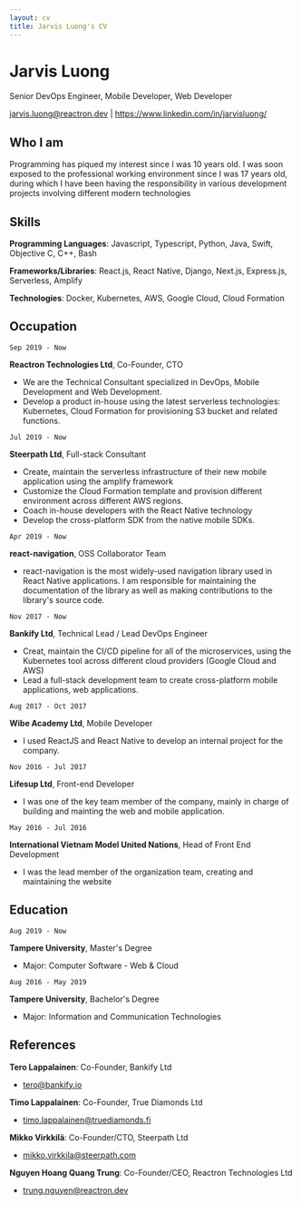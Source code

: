 ```yaml
---
layout: cv
title: Jarvis Luong's CV
---
```

# Jarvis Luong
Senior DevOps Engineer, Mobile Developer, Web Developer 

<div id="webaddress">
<a href="mailto:jarvis.luong@reactron.dev">jarvis.luong@reactron.dev</a>
| <a href="https://www.linkedin.com/in/jarvisluong/">https://www.linkedin.com/in/jarvisluong/</a>
</div>


## Who I am

Programming has piqued my interest since I was 10 years old. I was soon exposed
to the professional working environment since I was 17 years old, during which I have been
having the responsibility in various development projects involving
different modern technologies

## Skills

__Programming Languages__: Javascript, Typescript, Python, Java, Swift, Objective
  C, C++, Bash

__Frameworks/Libraries__: React.js, React Native, Django, Next.js, Express.js,
  Serverless, Amplify

__Technologies__: Docker, Kubernetes, AWS, Google Cloud, Cloud Formation

## Occupation

`Sep 2019 - Now`

__Reactron Technologies Ltd__, Co-Founder, CTO

- We are the Technical Consultant specialized in DevOps, Mobile Development and Web Development.
- Develop a product in-house using the ​latest serverless technologies: Kubernetes, Cloud Formation for provisioning S3 bucket and related functions.

`Jul 2019 - Now`

__Steerpath Ltd__, Full-stack Consultant

- Create, maintain the serverless infrastructure of their new mobile
  application using the amplify framework
- Customize the Cloud Formation template and provision different environment across
  different AWS regions.
- Coach in-house developers with the React Native technology
- Develop the cross-platform SDK from the native mobile SDKs.

`Apr 2019 - Now`

__react-navigation__, OSS Collaborator Team

- react-navigation is the most widely-used navigation library used in React
  Native applications. I am responsible for maintaining the documentation of the
  library as well as making contributions to the library's source code.

`Nov 2017 - Now`

__Bankify Ltd__, Technical Lead / Lead DevOps Engineer

- Creat, maintain the CI/CD pipeline for all of the microservices, using the Kubernetes tool across different cloud providers (Google Cloud and AWS)
- Lead a full-stack development team to create cross-platform mobile applications, web applications.

`Aug 2017 - Oct 2017`

__Wibe Academy Ltd__, Mobile Developer

- I used ReactJS and React Native to develop an internal project for the
  company.

`Nov 2016 - Jul 2017`

__Lifesup Ltd__, Front-end Developer

- I was one of the key team member of the company, mainly in charge of building
  and mainting the web and mobile application.

`May 2016 - Jul 2016`

__International Vietnam Model United Nations__, Head of Front End Development

- I was the lead member of the organization team, creating and maintaining the website

## Education

`Aug 2019 - Now`

__Tampere University__, Master's Degree

- Major: Computer Software - Web & Cloud

`Aug 2016 - May 2019`

__Tampere University__, Bachelor's Degree

- Major: Information and Communication Technologies

## References

__Tero Lappalainen__: Co-Founder, Bankify Ltd

- tero@bankify.io

__Timo Lappalainen__: Co-Founder, True Diamonds Ltd

- timo.lappalainen@truediamonds.fi

__Mikko Virkkilä__: Co-Founder/CTO, Steerpath Ltd

- mikko.virkkila@steerpath.com

__Nguyen Hoang Quang Trung__: Co-Founder/CEO, Reactron Technologies Ltd

- trung.nguyen@reactron.dev
 
<!--## Awards

`2012`
President, *Royal Society*, London, UK

Associate, *French Academy of Science*, Paris, France



## Publications

<!-- A list is also available [online](http://scholar.google.co.uk/citations?user=LTOTl0YAAAAJ) -->

<!-- ### Journals

`1669`
Newton Sir I, De analysi per æquationes numero terminorum infinitas. 

`1669`
Lectiones opticæ.

etc. etc. etc.

### Patents

`2012` -->
<!-- Infinitesimal calculus for solutions to physics problems, [SMBC](http://www.techdirt.com/articles/20121011/09312820678/if-patents-had-been-around-time-newton.shtml) patent 001 -->






<!-- ### Footer

Last updated: May 2013 -->


